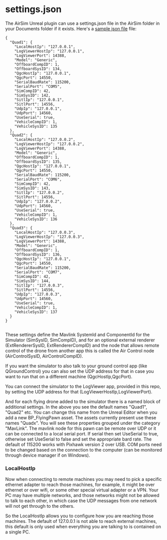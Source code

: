 # settings.json

The AirSim Unreal plugin can use a settings.json file in the AirSim folder in your Documents folder if it exists.
Here's a [sample json file](https://en.wikipedia.org/wiki/JSON) file:

```
{
  "Quad1": {
    "LocalHostIp": "127.0.0.1",
    "LogViewerHostIp": "127.0.0.1",
    "LogViewerPort": 14388,
    "Model": "Generic",
    "OffboardCompID": 1,
    "OffboardSysID": 134,
    "QgcHostIp": "127.0.0.1",
    "QgcPort": 14550,
    "SerialBaudRate": 115200,
    "SerialPort": "COM5",
    "SimCompID": 42,
    "SimSysID": 142,
    "SitlIp": "127.0.0.1",
    "SitlPort": 14556,
    "UdpIp": "127.0.0.1",
    "UdpPort": 14560,
    "UseSerial": true,
    "VehicleCompID": 1,
    "VehicleSysID": 135
  },
  "Quad2": {
    "LocalHostIp": "127.0.0.2",
    "LogViewerHostIp": "127.0.0.2",
    "LogViewerPort": 14388,
    "Model": "Generic",
    "OffboardCompID": 1,
    "OffboardSysID": 135,
    "QgcHostIp": "127.0.0.1",
    "QgcPort": 14550,
    "SerialBaudRate": 115200,
    "SerialPort": "COM6",
    "SimCompID": 42,
    "SimSysID": 143,
    "SitlIp": "127.0.0.2",
    "SitlPort": 14556,
    "UdpIp": "127.0.0.2",
    "UdpPort": 14560,
    "UseSerial": true,
    "VehicleCompID": 1,
    "VehicleSysID": 136
  },
  "Quad3": {
    "LocalHostIp": "127.0.0.3",
    "LogViewerHostIp": "127.0.0.3",
    "LogViewerPort": 14388,
    "Model": "Generic",
    "OffboardCompID": 1,
    "OffboardSysID": 136,
    "QgcHostIp": "127.0.0.1",
    "QgcPort": 14550,
    "SerialBaudRate": 115200,
    "SerialPort": "COM7",
    "SimCompID": 42,
    "SimSysID": 144,
    "SitlIp": "127.0.0.3",
    "SitlPort": 14556,
    "UdpIp": "127.0.0.3",
    "UdpPort": 14560,
    "UseSerial": true,
    "VehicleCompID": 1,
    "VehicleSysID": 137
  }
}


```

These settings define the Mavlink SystemId and ComponentId for the Simulator (SimSysID, SimCompID), and for an optional external renderer (ExtRendererSysID, ExtRendererCompID)
and the node that allows remote control of the drone from another app this is called the Air Control node (AirControlSysID, AirControlCompID).

If you want the simulator to also talk to your ground control app (like QGroundControl) you can also set the UDP address for that in case you want to run
that on a different machine (QgcHostIp,QgcPort).

You can connect the simulator to the LogViewer app, provided in this repo, by setting the UDP address for that (LogViewerHostIp,LogViewerPort).

And for each flying drone added to the simulator there is a named block of additional settings.  In the above you see the default names "Quad1", "Quad2" etc. 
You can change this name from the Unreal Editor when you add a new BP_FlyingPawn asset. The assets currently present use these names "Quadx".  You will see these properties grouped under the category
"MavLink". The mavlink node for this pawn can be remote over UDP or it can be connected
to a local serial port.  If serial then set UseSerial to true, otherwise set UseSerial to false and set the appropriate bard rate.  The default
of 115200 works with Pixhawk version 2 over USB. COM ports need to be changed based on the connection to the computer (can be monitored through device manager if on Windows).

### LocalHostIp

Now when connecting to remote machines you may need to pick a specific ethernet adapter to reach those machines, for example, it might be
over ethernet or over wifi, or some other special virtual adapter or a VPN.  Your PC may have multiple networks, and those networks might not
be allowed to talk to each other, in which case the UDP messages from one network will not get through to the others.

So the LocalHostIp allows you to configure how you are reaching those machines.  The default of 127.0.0.1 is not able to reach external machines, 
this default is only used when everything you are talking to is contained on a single PC.




